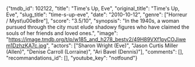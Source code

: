 {"tmdb_id": 102122, "title": "Time's Up, Eve", "original_title": "Time's Up, Eve", "slug_title": "time-s-up-eve", "date": "2010-10-12", "genre": ["Horreur / Myst\u00e8re"], "score": "3.5/10", "synopsis": "In the 1940s, a woman pursued through the city must elude shadowy figures who have claimed the souls of her friends and loved ones.", "image": "https://image.tmdb.org/t/p/w185_and_h278_bestv2/49H89VXf1pyCOJiwem1DzhzKA7c.jpg", "actors": ["Sharon Wright (Eve)", "Jason Curtis Miller (Allen)", "Denise Carroll (Lorraine)", "Ari Bavel (Dennis)"], "comments": [], "recommandations_id": [], "youtube_key": "notfound"}